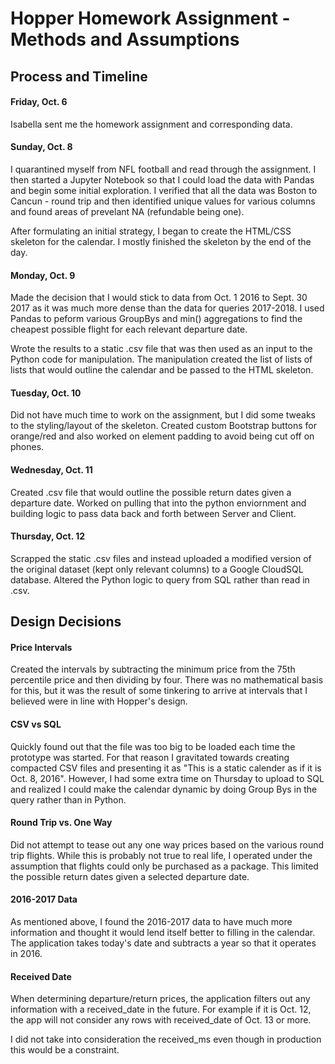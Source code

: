 # Hopper Homework Assignment - Methods and Assumptions

## Process and Timeline

#### Friday, Oct. 6

Isabella sent me the homework assignment and corresponding data. 

#### Sunday, Oct. 8

I quarantined myself from NFL football and read through the assignment. I then started a Jupyter Notebook so that I could load the data with Pandas and begin some initial exploration. I verified that all the data was Boston to Cancun - round trip and then identified unique values for various columns and found areas of prevelant NA (refundable being one). 

After formulating an initial strategy, I began to create the HTML/CSS skeleton for the calendar. I mostly finished the skeleton by the end of the day. 

#### Monday, Oct. 9

Made the decision that I would stick to data from Oct. 1 2016 to Sept. 30 2017 as it was much more dense than the data for queries 2017-2018. I used Pandas to peform various GroupBys and min() aggregations to find the cheapest possible flight for each relevant departure date.

Wrote the results to a static .csv file that was then used as an input to the Python code for manipulation. The manipulation created the list of lists of lists that would outline the calendar and be passed to the HTML skeleton. 


#### Tuesday, Oct. 10

Did not have much time to work on the assignment, but I did some tweaks to the styling/layout of the skeleton. Created custom Bootstrap buttons for orange/red and also worked on element padding to avoid being cut off on phones. 


#### Wednesday, Oct. 11

Created .csv file that would outline the possible return dates given a departure date. Worked on pulling that into the python enviornment and building logic to pass data back and forth between Server and Client. 


#### Thursday, Oct. 12


Scrapped the static .csv files and instead uploaded a modified version of the original dataset (kept only relevant columns) to a Google CloudSQL database. Altered the Python logic to query from SQL rather than read in .csv. 


## Design Decisions

#### Price Intervals

Created the intervals by subtracting the minimum price from the 75th percentile price and then dividing by four. There was no mathematical basis for this, but it was the result of some tinkering to arrive at intervals that I believed were in line with Hopper's design.

#### CSV vs SQL

Quickly found out that the file was too big to be loaded each time the prototype was started. For that reason I gravitated towards creating compacted CSV files and presenting it as "This is a static calender as if it is Oct. 8, 2016". However, I had some extra time on Thursday to upload to SQL and realized I could make the calendar dynamic by doing Group Bys in the query rather than in Python. 

#### Round Trip vs. One Way

Did not attempt to tease out any one way prices based on the various round trip flights. While this is probably not true to real life, I operated under the assumption that flights could only be purchased as a package. This limited the possible return dates given a selected departure date. 

#### 2016-2017 Data

As mentioned above, I found the 2016-2017 data to have much more information and thought it would lend itself better to filling in the calendar. The application takes today's date and subtracts a year so that it operates in 2016. 

#### Received Date

When determining departure/return prices, the application filters out any information with a received_date in the future. For example if it is Oct. 12, the app will not consider any rows with received_date of Oct. 13 or more. 

I did not take into consideration the received_ms even though in production this would be a constraint. 


